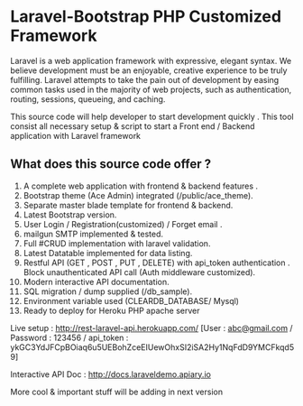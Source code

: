 # Laravel-Bootstrap PHP Customized Framework


Laravel is a web application framework with expressive, elegant syntax. We believe development must be an enjoyable, creative experience to be truly fulfilling. Laravel attempts to take the pain out of development by easing common tasks used in the majority of web projects, such as authentication, routing, sessions, queueing, and caching.

This source code will help developer to start development quickly . This tool consist all necessary setup & script to start a Front end / Backend application with Laravel framework

## What does this source code offer ?

1. A complete web application with frontend & backend features .
2. Bootstrap theme (Ace Admin) integrated (/public/ace_theme).
3. Separate master blade template for frontend & backend.
4. Latest Bootstrap version.
5. User Login / Registration(customized) / Forget email .
6. mailgun SMTP implemented & tested.
7. Full #CRUD implementation with laravel validation.
8. Latest Datatable implemented for data listing.
9. Restful API (GET , POST , PUT , DELETE) with api_token authentication . Block unauthenticated API call (Auth middleware customized).
10. Modern interactive API documentation.  
11. SQL migration / dump supplied (/db_sample).
12. Environment variable used (CLEARDB_DATABASE/ Mysql)
13. Ready to deploy for Heroku PHP apache server

Live setup : http://rest-laravel-api.herokuapp.com/ [User : abc@gmail.com /  Password :  123456 / api_token : ykGC3YdJFCpBOiaq6u5UEBohZceEIUewOhxSI2iSA2Hy1NqFdD9YMCFkqd59]

Interactive API Doc : http://docs.laraveldemo.apiary.io

More cool & important stuff will be adding in next version
